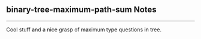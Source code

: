 <h2>binary-tree-maximum-path-sum Notes</h2><hr>Cool stuff and a nice grasp of maximum type questions in tree. 